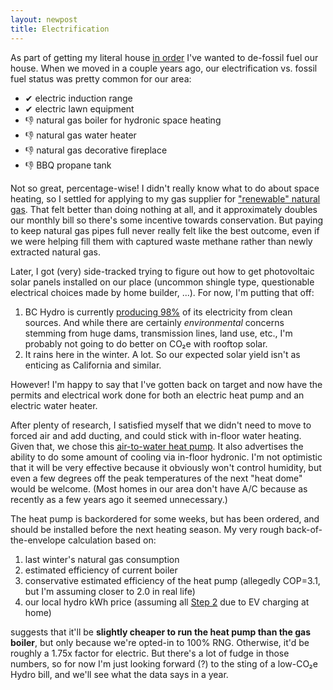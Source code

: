 ```yaml
---
layout: newpost
title: Electrification
---
```


As part of getting my literal house [in order](/2021/08/13/unemployed/)
I've wanted to de-fossil fuel our house. When we moved in a couple years
ago, our electrification vs. fossil fuel status was pretty common for
our area:

<!-- 10004 is heavy check, 128078 is thumbs-down -->

- &#10004; electric induction range
- &#10004; electric lawn equipment
- &#128078; natural gas boiler for hydronic space heating
- &#128078; natural gas water heater
- &#128078; natural gas decorative fireplace
- &#128078; BBQ propane tank

Not so great, percentage-wise! I didn't really know what to do about
space heating, so I settled for applying to my gas supplier for
["renewable" natural gas](https://www.fortisbc.com/rng/). That felt
better than doing nothing at all, and it approximately doubles our
monthly bill so there's some incentive towards conservation. But paying
to keep natural gas pipes full never really felt like the best outcome,
even if we were helping fill them with captured waste methane rather
than newly extracted natural gas.

Later, I got (very) side-tracked trying to figure out how to get
photovoltaic solar panels installed on our place (uncommon shingle type,
questionable electrical choices made by home builder, ...). For now, I'm
putting that off:

1. BC Hydro is currently [producing 98%](https://www.bchydro.com/toolbar/about/sustainability/our-clean-system.html)
   of its electricity from clean sources. And while there are certainly
   _environmental_ concerns stemming from huge dams, transmission lines,
   land use, etc., I'm probably not going to do better on CO&#8322;e with
   rooftop solar.
2. It rains here in the winter. A lot. So our expected solar yield isn't
   as enticing as California and similar.

However! I'm happy to say that I've gotten back on target and now have
the permits and electrical work done for both an electric heat pump and
an electric water heater.

After plenty of research, I satisfied myself that we didn't need to move
to forced air and add ducting, and could stick with in-floor water
heating. Given that, we chose this [air-to-water heat
pump](https://www.arcticheatpumps.com/). It also advertises the ability
to do some amount of cooling via in-floor hydronic. I'm not optimistic
that it will be very effective because it obviously won't control
humidity, but even a few degrees off the peak temperatures of the next
"heat dome" would be welcome. (Most homes in our area don't have A/C
because as recently as a few years ago it seemed unnecessary.)

The heat pump is backordered for some weeks, but has been ordered, and
should be installed before the next heating season. My very rough
back-of-the-envelope calculation based on:

1. last winter's natural gas consumption
2. estimated efficiency of current boiler
3. conservative estimated efficiency of the heat pump (allegedly
   COP=3.1, but I'm assuming closer to 2.0 in real life)
4. our local hydro kWh price (assuming all [Step 2](https://app.bchydro.com/accounts-billing/rates-energy-use/electricity-rates/residential-rates.html)
   due to EV charging at home)

suggests that it'll be **slightly cheaper to run the heat pump than the
gas boiler**, but only because we're opted-in to 100% RNG. Otherwise,
it'd be roughly a 1.75x factor for electric. But there's a lot of fudge
in those numbers, so for now I'm just looking forward (?) to the sting
of a low-CO&#8322;e Hydro bill, and we'll see what the data says in a year.
